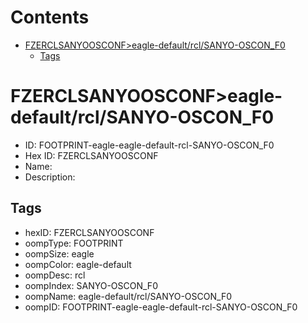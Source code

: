 



Contents
========

* [FZERCLSANYOOSCONF>eagle-default/rcl/SANYO-OSCON_F0](#fzerclsanyoosconfeagle-defaultrclsanyo-oscon_f0)
	* [Tags](#tags)

# FZERCLSANYOOSCONF>eagle-default/rcl/SANYO-OSCON_F0

- ID: FOOTPRINT-eagle-eagle-default-rcl-SANYO-OSCON_F0
- Hex ID: FZERCLSANYOOSCONF
- Name: 
- Description: 

## Tags

- hexID: FZERCLSANYOOSCONF
- oompType: FOOTPRINT
- oompSize: eagle
- oompColor: eagle-default
- oompDesc: rcl
- oompIndex: SANYO-OSCON_F0
- oompName: eagle-default/rcl/SANYO-OSCON_F0
- oompID: FOOTPRINT-eagle-eagle-default-rcl-SANYO-OSCON_F0
